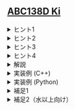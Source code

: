 <!--
author: TERAI Yoshihiko
-->
## [ABC138D Ki](https://atcoder.jp/contests/abc138/tasks/abc138_d)

<details><summary> ヒント1 </summary>
    
すべてのクエリの処理が終わった後の状態さえわかればよい、というのが重要です。途中の結果を保存する必要はなく、自由にクエリの順序を入れ替えることも許されます。
</details>

<details><summary> ヒント2 </summary>
    
木の問題を考えるときは、まずパスグラフの場合を考える典型があります。パスグラフは基本的に列と同じなので、次のような問題になります：

- 長さ $N$ の列 $A$ があり、最初はすべての要素が $0$ である。「$A_{p_j}, A_{p_j+1}, \ldots, A_N$ に $x_j$ を足す」というクエリを $Q$ 個処理したあとの $A$ の状態を出力せよ。
</details>

<details><summary> ヒント3 </summary>
    
列の場合の問題は「imos 法」と呼ばれるテクニックにより $\mathrm{O}(N+Q)$ 時間で解けます。imos 法を知らない人は、先にこれを調べてから取り組んでみましょう。
</details>

<details><summary> ヒント4 </summary>
    
各頂点のカウンタの値は、「自分の祖先（自分と頂点 $1$ を結ぶパス上の頂点）へのクエリの値の総和」になります。
これを踏まえて、木上の DFS の探索順序に思いを馳せましょう。
</details>


<details><summary> 解説 </summary>

説明を簡単にするため、各頂点に $0$ で初期化されたカウンタ 2 を設置します。クエリの際は、一時的に頂点 $p_j$ のカウンタ 2 に $x_j$ を足しておき、最後にまとめて集計することにします。

各頂点の最終的なカウンタの値は、「自身および自身の祖先のカウンタ 2 の値の総和」になります。このことから、次のようなアルゴリズムで答えを得ることができます。

1. 変数 $x$ を $0$ で初期化し、頂点 $1$ から DFS を開始する。
2. DFS で頂点 $v$ に訪れたとする。$x$ に $v$ のカウンタ 2 の値を加え、$v$ のカウンタの値を $x$ にする。
3. $v$ の子に潜る。

これは本質的に木上で imos 法を行っていることになります。
    
このアルゴリズムでうまくいくことがあまりしっくりこない場合は、サンプルで手を動かして実際に動きを見てみるとよいかもしれません。
</details>
<details><summary>実装例 (C++)</summary>

```cpp=
#include <bits/stdc++.h>
using namespace std;
using i64 = long long;

vector<int> tree[200010];
i64 counter[200010], counter2[200010];

void dfs(int v, int parent, i64 x) {
    x += counter2[v];
    counter[v] = x;
    for (int child : tree[v]) {
        if (child == parent) continue;
        dfs(child, v, x);
    }
}

int main() {
    int n, q;
    cin >> n >> q;
    for (int i = 0; i < n - 1; i++) {
        int a, b;
        cin >> a >> b;
        a--, b--;
        tree[a].push_back(b);
        tree[b].push_back(a);
    }
    for (int j = 0; j < q; j++) {
        int p, x;
        cin >> p >> x;
        counter2[p - 1] += x;
    }
    dfs(0, -1, 0);
    for (int i = 0; i < n; i++) cout << counter[i] << " ";
}
```

</details>
    
<details>
<summary>実装例 (Python)</summary>

```python=
import sys
# 再帰上限の変更
sys.setrecursionlimit(300000)

n, q = map(int, input().split())
tree = [[] for _ in range(n)]
for i in range(n - 1):
    a, b = map(int, input().split())
    a, b = a - 1, b - 1
    tree[a].append(b)
    tree[b].append(a)

counter = [0] * n
counter2 = [0] * n

def dfs(v, parent, x):
    x += counter2[v]
    counter[v] = x
    for child in tree[v]:
        if child == parent:
            continue
        dfs(child, v, x)

for j in range(q):
    p, x = map(int, input().split())
    counter2[p - 1] += x

dfs(0, -1, 0)

print(*counter)
```
</details>
    
<details>
<summary>補足1</summary>

列に対する何らかの操作を木に拡張した問題はとてもよく見ます。例えば、次のような列の問題は見たことがあるかと思います：
- 長さ $N$ の整数列 $A$ が与えられる。「$A_{l}, A_{l+1}, \ldots, A_{r}$ の最小値を求めよ」というクエリに $Q$ 回答えよ。(https://judge.yosupo.jp/problem/staticrmq)

これは Segment Tree や Sparse Table というデータ構造を用いて $\mathrm{\tilde{O}}(N+Q)$ で解くことができます。これを木の場合に拡張すると、次のような問題になります。

1. $N$ 頂点の木が与えられる。頂点 $i$ には値 $A_i$ が定まっている。「頂点 $u$ と頂点 $v$ を結ぶパス上の頂点の値の最小値を求めよ」というクエリに $Q$ 回答えよ。
2. $N$ 頂点の木が与えられる。頂点 $i$ には値 $A_i$ が定まっている。「頂点 $v$ の部分木にある頂点の値の最小値を求めよ」というクエリに $Q$ 回答えよ。

今回の問題は「木上で imos 法をせよ」という問題でした。
    
Bonus: 上に挙げた 1. 2. を $N, Q \leq 2\times 10^5$ 程度の制約で解いてみましょう。（1. は ABC-F 525 点、2. は ABC-E 450 点程度です）
</details>
    
<details>
<summary>補足2（水以上向け）</summary>

Euler Tour という概念があります。
https://maspypy.com/euler-tour-%E3%81%AE%E3%81%8A%E5%8B%89%E5%BC%B7

Euler Tour の本質は、「ある頂点を根とする部分木」が「Euler Tour 上のある区間」に対応することです。したがって、与えられた木に対する Euler Tour を求めれば、列に対する imos 法そのものになります。

また Euler Tour を取れば、今回のクエリをオンラインで処理することもできます。つまり、設定は同じに次の 2 種類のクエリを処理できるようになります。

1. 頂点 $p_j$ の部分木のカウンタに $x_j$ を足す。
2. 頂点 $p_j$ のカウンタの値を出力する。

ぜひ考えてみてください。
</details>
